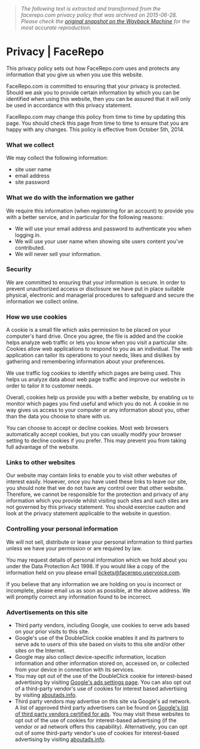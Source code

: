 > *The following text is extracted and transformed from the facerepo.com privacy policy that was archived on 2015-06-28. Please check the [original snapshot on the Wayback Machine](https://web.archive.org/web/20150628212023id_/http%3A//facerepo.com/app/privacy) for the most accurate reproduction.*

# Privacy | FaceRepo

This privacy policy sets out how FaceRepo.com uses and protects any information that you give us when you use this website.

FaceRepo.com is committed to ensuring that your privacy is protected. Should we ask you to provide certain information by which you can be identified when using this website, then you can be assured that it will only be used in accordance with this privacy statement.

FaceRepo.com may change this policy from time to time by updating this page. You should check this page from time to time to ensure that you are happy with any changes. This policy is effective from October 5th, 2014. 

### What we collect

We may collect the following information:

  * site user name
  * email address
  * site password



### What we do with the information we gather

We require this information (when registering for an account) to provide you with a better service, and in particular for the following reasons:

  * We will use your email address and password to authenticate you when logging in.
  * We will use your user name when showing site users content you've contributed.
  * We will never sell your information.



### Security

We are committed to ensuring that your information is secure. In order to prevent unauthorized access or disclosure we have put in place suitable physical, electronic and managerial procedures to safeguard and secure the information we collect online.

### How we use cookies

A cookie is a small file which asks permission to be placed on your computer's hard drive. Once you agree, the file is added and the cookie helps analyze web traffic or lets you know when you visit a particular site. Cookies allow web applications to respond to you as an individual. The web application can tailor its operations to your needs, likes and dislikes by gathering and remembering information about your preferences. 

We use traffic log cookies to identify which pages are being used. This helps us analyze data about web page traffic and improve our website in order to tailor it to customer needs. 

Overall, cookies help us provide you with a better website, by enabling us to monitor which pages you find useful and which you do not. A cookie in no way gives us access to your computer or any information about you, other than the data you choose to share with us. 

You can choose to accept or decline cookies. Most web browsers automatically accept cookies, but you can usually modify your browser setting to decline cookies if you prefer. This may prevent you from taking full advantage of the website. 

### Links to other websites

Our website may contain links to enable you to visit other websites of interest easily. However, once you have used these links to leave our site, you should note that we do not have any control over that other website. Therefore, we cannot be responsible for the protection and privacy of any information which you provide whilst visiting such sites and such sites are not governed by this privacy statement. You should exercise caution and look at the privacy statement applicable to the website in question.

### Controlling your personal information

We will not sell, distribute or lease your personal information to third parties unless we have your permission or are required by law. 

You may request details of personal information which we hold about you under the Data Protection Act 1998. If you would like a copy of the information held on you please email [tickets@facerepo.uservoice.com](mailto:tickets@facerepo.uservoice.com).

If you believe that any information we are holding on you is incorrect or incomplete, please email us as soon as possible, at the above address. We will promptly correct any information found to be incorrect. 

### Advertisements on this site

  * Third party vendors, including Google, use cookies to serve ads based on your prior visits to this site.
  * Google's use of the DoubleClick cookie enables it and its partners to serve ads to users of this site based on visits to this site and/or other sites on the Internet.
  * Google may also collect device-specific information, location information and other information stored on, accessed on, or collected from your device in connection with its services.
  * You may opt out of the use of the DoubleClick cookie for interest-based advertising by visiting [Google's ads settings page](https://www.google.com/settings/ads). You can also opt out of a third-party vendor's use of cookies for interest based advertising by visiting [aboutads.info](http://aboutads.info/). 
  * Third party vendors may advertise on this site via Google's ad network. A list of approved third party advertisers can be found on [Google's list of third party vendors certified for ads](https://support.google.com/dfp_sb/answer/94149). You may visit these websites to opt out of the use of cookies for interest-based advertising (if the vendor or ad network offers this capability). Alternatively, you can opt out of some third-party vendor's use of cookies for interest-based advertising by visiting [aboutads.info](http://aboutads.info/). 


